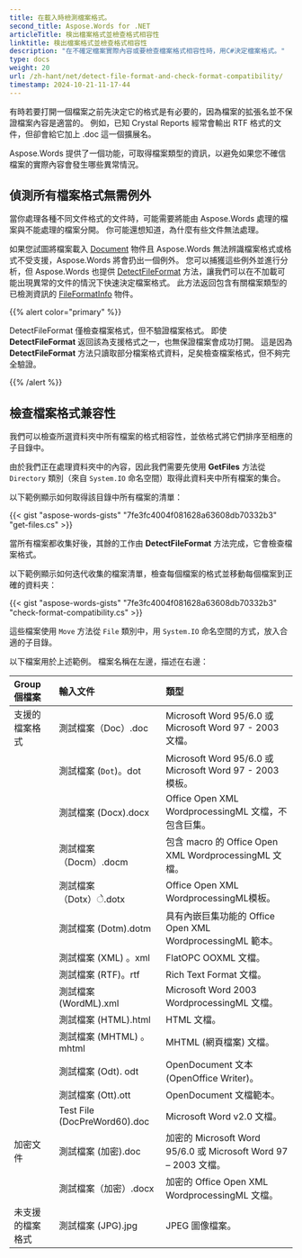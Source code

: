 ```yaml
---
title: 在載入時檢測檔案格式。
second_title: Aspose.Words for .NET
articleTitle: 検出檔案格式並檢查格式相容性
linktitle: 検出檔案格式並檢查格式相容性
description: "在不確定檔案實際內容或要檢查檔案格式相容性時，用C#決定檔案格式。"
type: docs
weight: 20
url: /zh-hant/net/detect-file-format-and-check-format-compatibility/
timestamp: 2024-10-21-11-17-44
---
```


有時若要打開一個檔案之前先決定它的格式是有必要的，因為檔案的拡張名並不保證檔案內容是適當的。 例如，已知 Crystal Reports 經常會輸出 RTF 格式的文件，但卻會給它加上 .doc 這一個擴展名。

Aspose.Words 提供了一個功能，可取得檔案類型的資訊，以避免如果您不確信檔案的實際內容會發生哪些異常情況。

## 偵測所有檔案格式無需例外

當你處理各種不同文件格式的文件時，可能需要將能由 Aspose.Words 處理的檔案與不能處理的檔案分開。 你可能還想知道，為什麼有些文件無法處理。

如果您試圖將檔案載入 [Document](https://reference.aspose.com/words/net/aspose.words/document/) 物件且 Aspose.Words 無法辨識檔案格式或格式不受支援，Aspose.Words 將會扔出一個例外。 您可以捕獲這些例外並進行分析，但 Aspose.Words 也提供 [DetectFileFormat](https://reference.aspose.com/words/net/aspose.words/fileformatutil/detectfileformat/) 方法，讓我們可以在不加載可能出現異常的文件的情況下快速決定檔案格式。 此方法返回包含有關檔案類型的已檢測資訊的 [FileFormatInfo](https://reference.aspose.com/words/net/aspose.words/fileformatinfo/) 物件。

{{% alert color="primary" %}}

DetectFileFormat 僅檢查檔案格式，但不驗證檔案格式。 即使 **DetectFileFormat** 返回該為支援格式之一，也無保證檔案會成功打開。 這是因為 **DetectFileFormat** 方法只讀取部分檔案格式資料，足矣檢查檔案格式，但不夠完全驗證。

{{% /alert %}}

## 檢查檔案格式兼容性

我們可以檢查所選資料夾中所有檔案的格式相容性，並依格式將它們排序至相應的子目錄中。

由於我們正在處理資料夾中的內容，因此我們需要先使用 **GetFiles** 方法從 `Directory` 類別（來自 `System.IO` 命名空間）取得此資料夹中所有檔案的集合。

以下範例顯示如何取得該目錄中所有檔案的清單：

{{< gist "aspose-words-gists" "7fe3fc4004f081628a63608db70332b3" "get-files.cs" >}}

當所有檔案都收集好後，其餘的工作由 **DetectFileFormat** 方法完成，它會檢查檔案格式。

以下範例顯示如何迭代收集的檔案清單，檢查每個檔案的格式並移動每個檔案到正確的資料夹：

{{< gist "aspose-words-gists" "7fe3fc4004f081628a63608db70332b3" "check-format-compatibility.cs" >}}

這些檔案使用 `Move` 方法從 `File` 類別中，用 `System.IO` 命名空間的方式，放入合適的子目錄。

以下檔案用於上述範例。 檔案名稱在左邊，描述在右邊：

| Group 個檔案 | 輸入文件 | 類型 |
| :- | :- | :- |
| 支援的檔案格式 | 測試檔案（Doc）.doc | Microsoft Word 95/6.0 或 Microsoft Word 97 - 2003 文檔。 |
|  | 測試檔案 (`Dot`)。dot | Microsoft Word 95/6.0 或 Microsoft Word 97 - 2003 模板。 |
|  | 測試檔案 (Docx).docx | Office Open XML WordprocessingML 文檔，不包含巨集。 |
|  | 測試檔案（Docm）.docm | 包含 macro 的 Office Open XML WordprocessingML 文檔。 |
|  | 測試檔案（Dotx）े.dotx | Office Open XML WordprocessingML模板。 |
|  | 測試檔案 (Dotm).dotm | 具有內嵌巨集功能的 Office Open XML WordprocessingML 範本。 |
|  | 測試檔案 (XML) 。xml | FlatOPC OOXML 文檔。 |
|  | 測試檔案 (RTF)。rtf |  Rich Text Format 文檔。 |
|  | 測試檔案 (WordML).xml | Microsoft Word 2003 WordprocessingML 文檔。 |
|  | 測試檔案 (HTML).html | HTML 文檔。 |
|  | 測試檔案 (MHTML) 。mhtml | MHTML (網頁檔案) 文檔。 |
|  | 測試檔案 (Odt). odt | OpenDocument 文本 (OpenOffice Writer)。 |
|  | 測試檔案 (Ott).ott | OpenDocument 文檔範本。 |
|  | Test File (DocPreWord60).doc | Microsoft Word v2.0 文檔。 |
| 加密文件 | 測試檔案 (加密).doc | 加密的 Microsoft Word 95/6.0 或 Microsoft Word 97 – 2003 文檔。 |
|  | 測試檔案（加密）.docx | 加密的 Office Open XML WordprocessingML 文檔。 |
| 未支援的檔案格式 | 測試檔案 (JPG).jpg | JPEG 圖像檔案。 |

